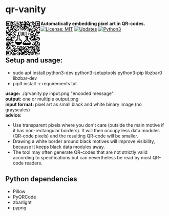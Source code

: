 # qr-vanity
<p>
  <img alt="example logo"src="example.png" align="left" width="110" height="110">
  <b>Automatically embedding pixel art in QR-codes.</b><br>
  <a href="https://opensource.org/licenses/MIT"><img alt="License: MIT" src="https://img.shields.io/badge/License-MIT-yellow.svg"></a>
  <a href="https://pyup.io/repos/github/mzollin/qr-vanity"><img alt="Updates" src="https://pyup.io/repos/github/mzollin/qr-vanity/shield.svg"></a>
  <a href="https://pyup.io/repos/github/mzollin/qr-vanity"><img alt="Python3" src="https://pyup.io/repos/github/mzollin/qr-vanity/python-3-shield.svg"></a>
<p><br><br>

## Setup and usage:
- sudo apt install python3-dev python3-setuptools python3-pip libzbar0 libzbar-dev
- pip3 install -r requirements.txt

**usage:** ./qrvanity.py input.png "encoded message"<br>
**output:** one or multiple output.png<br>
**input format:** pixel art as small black and white binary image (no grayscales)<br>
**advice:**
- Use transparent pixels where you don't care (outside the main motive if it has non-rectangular borders). It will then occupy less data modules (QR-code pixels) and the resulting QR-code will be smaller.
- Drawing a white border around black motives will improve visibility, because it keeps black data modules away.
- The tool may often generate QR-codes that are not strictly valid according to specifications but can nevertheless be read by most QR-code readers.

## Python dependencies
- Pillow
- PyQRCode
- zbarlight
- pypng
